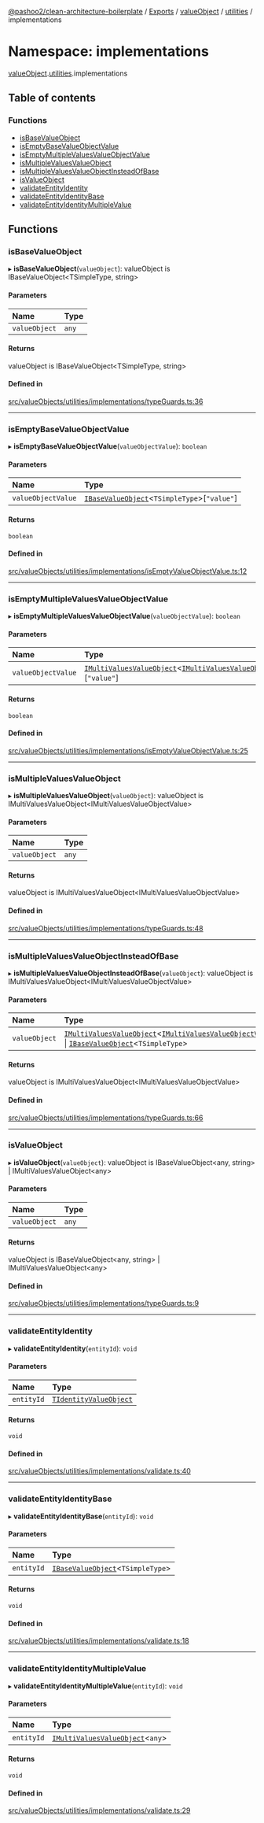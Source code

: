 [@pashoo2/clean-architecture-boilerplate](../README.md) / [Exports](../modules.md) / [valueObject](valueobject.md) / [utilities](valueobject.utilities.md) / implementations

# Namespace: implementations

[valueObject](valueobject.md).[utilities](valueobject.utilities.md).implementations

## Table of contents

### Functions

- [isBaseValueObject](valueobject.utilities.implementations.md#isbasevalueobject)
- [isEmptyBaseValueObjectValue](valueobject.utilities.implementations.md#isemptybasevalueobjectvalue)
- [isEmptyMultipleValuesValueObjectValue](valueobject.utilities.implementations.md#isemptymultiplevaluesvalueobjectvalue)
- [isMultipleValuesValueObject](valueobject.utilities.implementations.md#ismultiplevaluesvalueobject)
- [isMultipleValuesValueObjectInsteadOfBase](valueobject.utilities.implementations.md#ismultiplevaluesvalueobjectinsteadofbase)
- [isValueObject](valueobject.utilities.implementations.md#isvalueobject)
- [validateEntityIdentity](valueobject.utilities.implementations.md#validateentityidentity)
- [validateEntityIdentityBase](valueobject.utilities.implementations.md#validateentityidentitybase)
- [validateEntityIdentityMultipleValue](valueobject.utilities.implementations.md#validateentityidentitymultiplevalue)

## Functions

### isBaseValueObject

▸ **isBaseValueObject**(`valueObject`): valueObject is IBaseValueObject<TSimpleType, string\>

#### Parameters

| Name | Type |
| :------ | :------ |
| `valueObject` | `any` |

#### Returns

valueObject is IBaseValueObject<TSimpleType, string\>

#### Defined in

[src/valueObjects/utilities/implementations/typeGuards.ts:36](https://github.com/pashoo2/clean-architecture-boilerplate/blob/4202db5/src/valueObjects/utilities/implementations/typeGuards.ts#L36)

___

### isEmptyBaseValueObjectValue

▸ **isEmptyBaseValueObjectValue**(`valueObjectValue`): `boolean`

#### Parameters

| Name | Type |
| :------ | :------ |
| `valueObjectValue` | [`IBaseValueObject`](../interfaces/valueobject.interfaces.ibasevalueobject.md)<`TSimpleType`\>[``"value"``] |

#### Returns

`boolean`

#### Defined in

[src/valueObjects/utilities/implementations/isEmptyValueObjectValue.ts:12](https://github.com/pashoo2/clean-architecture-boilerplate/blob/4202db5/src/valueObjects/utilities/implementations/isEmptyValueObjectValue.ts#L12)

___

### isEmptyMultipleValuesValueObjectValue

▸ **isEmptyMultipleValuesValueObjectValue**(`valueObjectValue`): `boolean`

#### Parameters

| Name | Type |
| :------ | :------ |
| `valueObjectValue` | [`IMultiValuesValueObject`](../interfaces/valueobject.interfaces.imultivaluesvalueobject.md)<[`IMultiValuesValueObjectValue`](../interfaces/valueobject.interfaces.imultivaluesvalueobjectvalue.md)\>[``"value"``] |

#### Returns

`boolean`

#### Defined in

[src/valueObjects/utilities/implementations/isEmptyValueObjectValue.ts:25](https://github.com/pashoo2/clean-architecture-boilerplate/blob/4202db5/src/valueObjects/utilities/implementations/isEmptyValueObjectValue.ts#L25)

___

### isMultipleValuesValueObject

▸ **isMultipleValuesValueObject**(`valueObject`): valueObject is IMultiValuesValueObject<IMultiValuesValueObjectValue\>

#### Parameters

| Name | Type |
| :------ | :------ |
| `valueObject` | `any` |

#### Returns

valueObject is IMultiValuesValueObject<IMultiValuesValueObjectValue\>

#### Defined in

[src/valueObjects/utilities/implementations/typeGuards.ts:48](https://github.com/pashoo2/clean-architecture-boilerplate/blob/4202db5/src/valueObjects/utilities/implementations/typeGuards.ts#L48)

___

### isMultipleValuesValueObjectInsteadOfBase

▸ **isMultipleValuesValueObjectInsteadOfBase**(`valueObject`): valueObject is IMultiValuesValueObject<IMultiValuesValueObjectValue\>

#### Parameters

| Name | Type |
| :------ | :------ |
| `valueObject` | [`IMultiValuesValueObject`](../interfaces/valueobject.interfaces.imultivaluesvalueobject.md)<[`IMultiValuesValueObjectValue`](../interfaces/valueobject.interfaces.imultivaluesvalueobjectvalue.md)\> \| [`IBaseValueObject`](../interfaces/valueobject.interfaces.ibasevalueobject.md)<`TSimpleType`\> |

#### Returns

valueObject is IMultiValuesValueObject<IMultiValuesValueObjectValue\>

#### Defined in

[src/valueObjects/utilities/implementations/typeGuards.ts:66](https://github.com/pashoo2/clean-architecture-boilerplate/blob/4202db5/src/valueObjects/utilities/implementations/typeGuards.ts#L66)

___

### isValueObject

▸ **isValueObject**(`valueObject`): valueObject is IBaseValueObject<any, string\> \| IMultiValuesValueObject<any\>

#### Parameters

| Name | Type |
| :------ | :------ |
| `valueObject` | `any` |

#### Returns

valueObject is IBaseValueObject<any, string\> \| IMultiValuesValueObject<any\>

#### Defined in

[src/valueObjects/utilities/implementations/typeGuards.ts:9](https://github.com/pashoo2/clean-architecture-boilerplate/blob/4202db5/src/valueObjects/utilities/implementations/typeGuards.ts#L9)

___

### validateEntityIdentity

▸ **validateEntityIdentity**(`entityId`): `void`

#### Parameters

| Name | Type |
| :------ | :------ |
| `entityId` | [`TIdentityValueObject`](valueobject.interfaces.md#tidentityvalueobject) |

#### Returns

`void`

#### Defined in

[src/valueObjects/utilities/implementations/validate.ts:40](https://github.com/pashoo2/clean-architecture-boilerplate/blob/4202db5/src/valueObjects/utilities/implementations/validate.ts#L40)

___

### validateEntityIdentityBase

▸ **validateEntityIdentityBase**(`entityId`): `void`

#### Parameters

| Name | Type |
| :------ | :------ |
| `entityId` | [`IBaseValueObject`](../interfaces/valueobject.interfaces.ibasevalueobject.md)<`TSimpleType`\> |

#### Returns

`void`

#### Defined in

[src/valueObjects/utilities/implementations/validate.ts:18](https://github.com/pashoo2/clean-architecture-boilerplate/blob/4202db5/src/valueObjects/utilities/implementations/validate.ts#L18)

___

### validateEntityIdentityMultipleValue

▸ **validateEntityIdentityMultipleValue**(`entityId`): `void`

#### Parameters

| Name | Type |
| :------ | :------ |
| `entityId` | [`IMultiValuesValueObject`](../interfaces/valueobject.interfaces.imultivaluesvalueobject.md)<`any`\> |

#### Returns

`void`

#### Defined in

[src/valueObjects/utilities/implementations/validate.ts:29](https://github.com/pashoo2/clean-architecture-boilerplate/blob/4202db5/src/valueObjects/utilities/implementations/validate.ts#L29)
